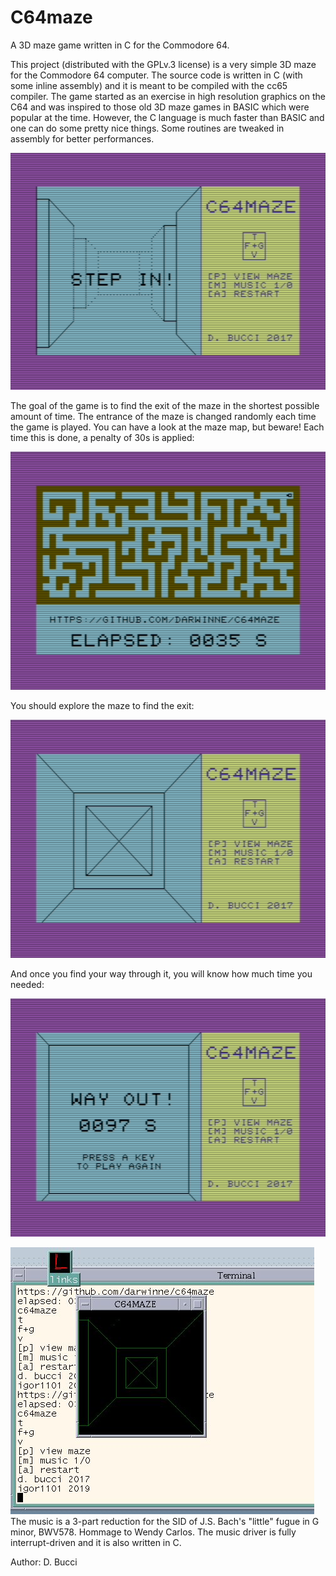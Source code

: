 # C64maze
A 3D maze game written in C for the Commodore 64.

This project (distributed with the GPLv.3 license) is a very simple 3D maze for
the Commodore 64 computer. The source code is written in C (with some inline
assembly) and it is meant to be compiled with the cc65 compiler. The game started as an exercise in high resolution graphics on the C64 and was inspired to those old 3D maze games in BASIC which were popular at the time. However, the C language is much faster than BASIC and one can do some pretty nice things. Some routines are tweaked in assembly for better performances.

![Do you dare to enter The Maze?](https://github.com/DarwinNE/C64maze/raw/master/screenshots/step_in.png)

The goal of the game is to find the exit of the maze in the shortest possible amount of time. The entrance of the maze is changed randomly each time the game is played. You can have a look at the maze map, but beware! Each time this is done, a penalty of 30s is applied:

![Maze map](https://github.com/DarwinNE/C64maze/raw/master/screenshots/mazeview.png)

You should explore the maze to find the exit:

![Hey! You found the exit!](https://github.com/DarwinNE/C64maze/raw/master/screenshots/exit.png)

And once you find your way through it, you will know how much time you needed:

![Game completed.](https://github.com/DarwinNE/C64maze/raw/master/screenshots/exit_s.png)

![UNIX PORT 1st version](./screenshots/unix_first.jpg "you must see it")
The music is a 3-part reduction for the SID of J.S. Bach's "little" fugue in G minor, BWV578. Hommage to Wendy Carlos. The music driver is fully interrupt-driven and it is also written in C.

Author: D. Bucci
